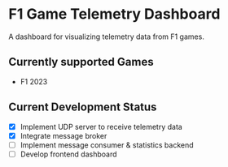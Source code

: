 # F1 Game Telemetry Dashboard
A dashboard for visualizing telemetry data from F1 games.

## Currently supported Games
- F1 2023


## Current Development Status
- [X] Implement UDP server to receive telemetry data
- [X] Integrate message broker
- [ ] Implement message consumer & statistics backend
- [ ] Develop frontend dashboard